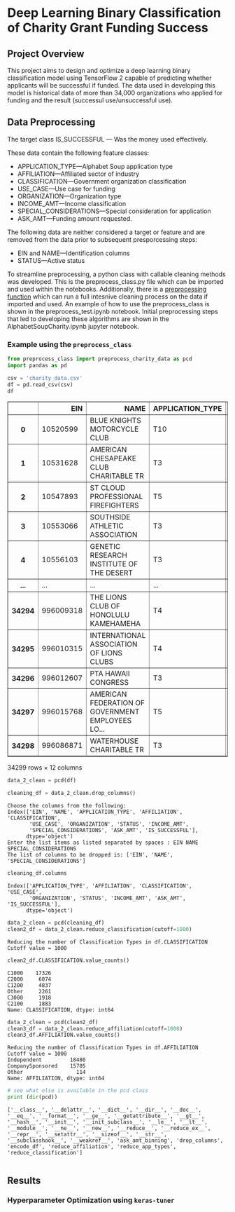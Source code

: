 # Deep Learning Binary Classification of Charity Grant Funding Success
## Project Overview
This project aims to design and optimize a deep learning binary classification model using TensorFlow 2 capable of predicting whether applicants will be successful if funded. The data used in developing this model is historical data of more than 34,000 organizations who applied for funding and the result (successul use/unsuccessful use). 

## Data Preprocessing

The target class IS_SUCCESSFUL — Was the money used effectively.

These data contain the following feature classes:
- APPLICATION_TYPE—Alphabet Soup application type
- AFFILIATION—Affiliated sector of industry
- CLASSIFICATION—Government organization classification
- USE_CASE—Use case for funding
- ORGANIZATION—Organization type
- INCOME_AMT—Income classification
- SPECIAL_CONSIDERATIONS—Special consideration for application
- ASK_AMT—Funding amount requested.

The following data are neither considered a target or feature and are removed from the data prior to subsequent presporcessing steps:

- EIN and NAME—Identification columns
- STATUS—Active status

To streamline preprocessing, a python class with callable cleaning methods was developed. This is the preprocess_class.py file which can be imported and used within the notebooks. Additionally, there is a [preprocessing function](Funcitons/preproc_funcs.py) which can run a full intesnive cleaning process on the data if imported and used. An example of how to use the preprocess_class is shown in the preprocess_test.ipynb notebook. Initial preprocessing steps that led to developing these algorithms are shown in the AlphabetSoupCharity.ipynb jupyter notebook.

### Example using the `preprocess_class`

```python
from preprocess_class import preprocess_charity_data as pcd
import pandas as pd
```


```python
csv = 'charity_data.csv'
df = pd.read_csv(csv)
df
```
<div>

<table border="1" class="dataframe">
  <thead>
    <tr style="text-align: right;">
      <th></th>
      <th>EIN</th>
      <th>NAME</th>
      <th>APPLICATION_TYPE</th>
      <th>AFFILIATION</th>
      <th>CLASSIFICATION</th>
      <th>USE_CASE</th>
      <th>ORGANIZATION</th>
      <th>STATUS</th>
      <th>INCOME_AMT</th>
      <th>SPECIAL_CONSIDERATIONS</th>
      <th>ASK_AMT</th>
      <th>IS_SUCCESSFUL</th>
    </tr>
  </thead>
  <tbody>
    <tr>
      <th>0</th>
      <td>10520599</td>
      <td>BLUE KNIGHTS MOTORCYCLE CLUB</td>
      <td>T10</td>
      <td>Independent</td>
      <td>C1000</td>
      <td>ProductDev</td>
      <td>Association</td>
      <td>1</td>
      <td>0</td>
      <td>N</td>
      <td>5000</td>
      <td>1</td>
    </tr>
    <tr>
      <th>1</th>
      <td>10531628</td>
      <td>AMERICAN CHESAPEAKE CLUB CHARITABLE TR</td>
      <td>T3</td>
      <td>Independent</td>
      <td>C2000</td>
      <td>Preservation</td>
      <td>Co-operative</td>
      <td>1</td>
      <td>1-9999</td>
      <td>N</td>
      <td>108590</td>
      <td>1</td>
    </tr>
    <tr>
      <th>2</th>
      <td>10547893</td>
      <td>ST CLOUD PROFESSIONAL FIREFIGHTERS</td>
      <td>T5</td>
      <td>CompanySponsored</td>
      <td>C3000</td>
      <td>ProductDev</td>
      <td>Association</td>
      <td>1</td>
      <td>0</td>
      <td>N</td>
      <td>5000</td>
      <td>0</td>
    </tr>
    <tr>
      <th>3</th>
      <td>10553066</td>
      <td>SOUTHSIDE ATHLETIC ASSOCIATION</td>
      <td>T3</td>
      <td>CompanySponsored</td>
      <td>C2000</td>
      <td>Preservation</td>
      <td>Trust</td>
      <td>1</td>
      <td>10000-24999</td>
      <td>N</td>
      <td>6692</td>
      <td>1</td>
    </tr>
    <tr>
      <th>4</th>
      <td>10556103</td>
      <td>GENETIC RESEARCH INSTITUTE OF THE DESERT</td>
      <td>T3</td>
      <td>Independent</td>
      <td>C1000</td>
      <td>Heathcare</td>
      <td>Trust</td>
      <td>1</td>
      <td>100000-499999</td>
      <td>N</td>
      <td>142590</td>
      <td>1</td>
    </tr>
    <tr>
      <th>...</th>
      <td>...</td>
      <td>...</td>
      <td>...</td>
      <td>...</td>
      <td>...</td>
      <td>...</td>
      <td>...</td>
      <td>...</td>
      <td>...</td>
      <td>...</td>
      <td>...</td>
      <td>...</td>
    </tr>
    <tr>
      <th>34294</th>
      <td>996009318</td>
      <td>THE LIONS CLUB OF HONOLULU KAMEHAMEHA</td>
      <td>T4</td>
      <td>Independent</td>
      <td>C1000</td>
      <td>ProductDev</td>
      <td>Association</td>
      <td>1</td>
      <td>0</td>
      <td>N</td>
      <td>5000</td>
      <td>0</td>
    </tr>
    <tr>
      <th>34295</th>
      <td>996010315</td>
      <td>INTERNATIONAL ASSOCIATION OF LIONS CLUBS</td>
      <td>T4</td>
      <td>CompanySponsored</td>
      <td>C3000</td>
      <td>ProductDev</td>
      <td>Association</td>
      <td>1</td>
      <td>0</td>
      <td>N</td>
      <td>5000</td>
      <td>0</td>
    </tr>
    <tr>
      <th>34296</th>
      <td>996012607</td>
      <td>PTA HAWAII CONGRESS</td>
      <td>T3</td>
      <td>CompanySponsored</td>
      <td>C2000</td>
      <td>Preservation</td>
      <td>Association</td>
      <td>1</td>
      <td>0</td>
      <td>N</td>
      <td>5000</td>
      <td>0</td>
    </tr>
    <tr>
      <th>34297</th>
      <td>996015768</td>
      <td>AMERICAN FEDERATION OF GOVERNMENT EMPLOYEES LO...</td>
      <td>T5</td>
      <td>Independent</td>
      <td>C3000</td>
      <td>ProductDev</td>
      <td>Association</td>
      <td>1</td>
      <td>0</td>
      <td>N</td>
      <td>5000</td>
      <td>1</td>
    </tr>
    <tr>
      <th>34298</th>
      <td>996086871</td>
      <td>WATERHOUSE CHARITABLE TR</td>
      <td>T3</td>
      <td>Independent</td>
      <td>C1000</td>
      <td>Preservation</td>
      <td>Co-operative</td>
      <td>1</td>
      <td>1M-5M</td>
      <td>N</td>
      <td>36500179</td>
      <td>0</td>
    </tr>
  </tbody>
</table>
<p>34299 rows × 12 columns</p>
</div>

```python
data_2_clean = pcd(df)
```
```python
cleaning_df = data_2_clean.drop_columns()
```

    Choose the columns from the following:
    Index(['EIN', 'NAME', 'APPLICATION_TYPE', 'AFFILIATION', 'CLASSIFICATION',
           'USE_CASE', 'ORGANIZATION', 'STATUS', 'INCOME_AMT',
           'SPECIAL_CONSIDERATIONS', 'ASK_AMT', 'IS_SUCCESSFUL'],
          dtype='object')
    Enter the list items as listed separated by spaces : EIN NAME SPECIAL_CONSIDERATIONS
    The list of columns to be dropped is: ['EIN', 'NAME', 'SPECIAL_CONSIDERATIONS']
  
```python
cleaning_df.columns
```
    Index(['APPLICATION_TYPE', 'AFFILIATION', 'CLASSIFICATION', 'USE_CASE',
           'ORGANIZATION', 'STATUS', 'INCOME_AMT', 'ASK_AMT', 'IS_SUCCESSFUL'],
          dtype='object')
```python
data_2_clean = pcd(cleaning_df)
clean2_df = data_2_clean.reduce_classification(cutoff=1000)
```

    Reducing the number of Classification Types in df.CLASSIFICATION
    Cutoff value = 1000
  
```python
clean2_df.CLASSIFICATION.value_counts()
```

    C1000    17326
    C2000     6074
    C1200     4837
    Other     2261
    C3000     1918
    C2100     1883
    Name: CLASSIFICATION, dtype: int64
```python
data_2_clean = pcd(clean2_df)
clean3_df = data_2_clean.reduce_affiliation(cutoff=1000)
clean3_df.AFFILIATION.value_counts()
```
    Reducing the number of Classification Types in df.AFFILIATION
    Cutoff value = 1000
    Independent         18480
    CompanySponsored    15705
    Other                 114
    Name: AFFILIATION, dtype: int64

```python
# see what else is available in the pcd class
print (dir(pcd))
```

    ['__class__', '__delattr__', '__dict__', '__dir__', '__doc__', '__eq__', '__format__', '__ge__', '__getattribute__', '__gt__', '__hash__', '__init__', '__init_subclass__', '__le__', '__lt__', '__module__', '__ne__', '__new__', '__reduce__', '__reduce_ex__', '__repr__', '__setattr__', '__sizeof__', '__str__', '__subclasshook__', '__weakref__', 'ask_amt_binning', 'drop_columns', 'encode_df', 'reduce_affiliation', 'reduce_app_types', 'reduce_classification']
    


```python

```

## Results

### Hyperparameter Optimization using `keras-tuner`
